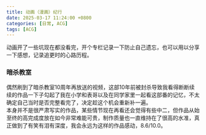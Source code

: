 ```yaml
---
title: 动画（漫画）纪行
date: 2025-03-17 11:24:00 +0800
categories: [日常, ACG]
tags: [ACG]
---
```


动画开了一些坑现在都没看完，开个专栏记录一下防止自己遗忘，也可以用以分享一下感想，记录追更时的心路历程。

### 暗杀教室
偶然刷到了暗杀教室10周年再放送的视频，这部10年前被封杀导致我看得断断续续的作品一下子勾起了我在小学和表哥以及在同学家里一起看这部番的记忆，不太确定自己当时是否完整看完了，决定趁这个机会重新补一遍。  
本身并不是很严肃写实的作品，某些情节现在再看还会觉得有些中二，但作品从始至终的高完成度放在如今非常难能可贵，制作质量也一直维持在了很高的水准，真正做到了有笑有泪有深度，我会永远为这样的作品感动，8.6/10.0。  